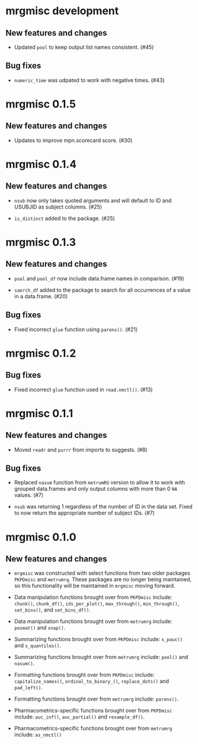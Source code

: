 # mrgmisc development

## New features and changes

- Updated `pool` to keep output list names consistent. (#45)

## Bug fixes

- `numeric_time` was udpated to work with negative times. (#43)

# mrgmisc 0.1.5

## New features and changes

- Updates to improve mpn.scorecard score. (#30)

# mrgmisc 0.1.4

## New features and changes

- `nsub` now only takes quoted arguments and will default to ID and USUBJID as subject columns. (#25)

- `is_distinct` added to the package. (#25)

# mrgmisc 0.1.3

## New features and changes

- `pool` and `pool_df` now include data.frame names in comparison. (#19)

- `saerch_df` added to the package to search for all occurrences of a value in a data.frame. (#20)

## Bug fixes

- Fixed incorrect `glue` function using `parens()`. (#21)

# mrgmisc 0.1.2

## Bug fixes

- Fixed incorrect `glue` function used in `read.nmctl()`. (#13)

# mrgmisc 0.1.1

## New features and changes

- Moved `readr` and `purrr` from imports to suggests. (#8)

## Bug fixes

- Replaced `nasum` function from `metrumRG` version to allow it to work with
  grouped data.frames and only output columns with more than 0 `NA` values. (#7)

- `nsub` was returning 1 regardless of the number of ID in the data set. Fixed to
  now return the appropriate number of subject IDs. (#7)

# mrgmisc 0.1.0

## New features and changes

- `mrgmisc` was constructed with select functions from two older packages
  `PKPDmisc` and `metrumrg`. These packages are no longer being maintained, so 
  this functionality will be maintained in `mrgmisc` moving forward.

- Data manipulation functions brought over from `PKPDmisc` include: `chunk()`,
  `chunk_df()`, `ids_per_plot()`, `max_through()`, `min_through()`, `set_bins()`,
  and `set_bins_df()`.
  
- Data manipulation functions brought over from `metrumrg` include: `posmat()`
  and `snap()`.

- Summarizing functions brought over from `PKPDmisc` include: `s_pauc()` and
  `s_quantiles()`.

- Summarizing functions brought over from `metrumrg` include: `pool()` and
  `nasum()`.

- Formatting functions brought over from `PKPDmisc` include: `capitalize_names()`,
  `ordinal_to_binary_()`, `replace_dots()` and `pad_left()`.

- Formatting functions brought over from `metrumrg` include: `parens()`.

- Pharmacometrics-specific functions brought over from `PKPDmisc` include:
  `auc_inf()`, `auc_partial()` and `resample_df()`.

- Pharmacometrics-specific functions brought over from `metrumrg` include:
  `as_nmctl()`
